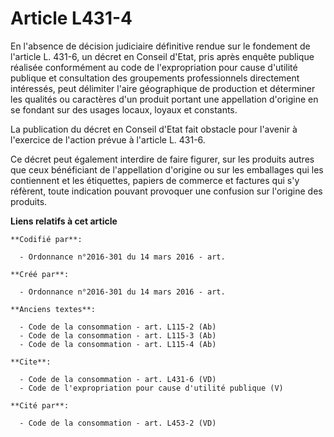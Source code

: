 # Article L431-4

En l'absence de décision judiciaire définitive rendue sur le fondement de l'article L. 431-6, un décret en Conseil d'Etat,
pris après enquête publique réalisée conformément au code de l'expropriation pour cause d'utilité publique et consultation
des groupements professionnels directement intéressés, peut délimiter l'aire géographique de production et déterminer les
qualités ou caractères d'un produit portant une appellation d'origine en se fondant sur des usages locaux, loyaux et
constants. 

La publication du décret en Conseil d'Etat fait obstacle pour l'avenir à l'exercice de l'action prévue à l'article L. 431-6. 

Ce décret peut également interdire de faire figurer, sur les produits autres que ceux bénéficiant de l'appellation d'origine
ou sur les emballages qui les contiennent et les étiquettes, papiers de commerce et factures qui s'y réfèrent, toute
indication pouvant provoquer une confusion sur l'origine des produits.

**Liens relatifs à cet article**

	**Codifié par**:

	  - Ordonnance n°2016-301 du 14 mars 2016 - art.

	**Créé par**:

	  - Ordonnance n°2016-301 du 14 mars 2016 - art.

	**Anciens textes**:

	  - Code de la consommation - art. L115-2 (Ab)
	  - Code de la consommation - art. L115-3 (Ab)
	  - Code de la consommation - art. L115-4 (Ab)

	**Cite**:

	  - Code de la consommation - art. L431-6 (VD)
	  - Code de l'expropriation pour cause d'utilité publique (V)

	**Cité par**:

	  - Code de la consommation - art. L453-2 (VD)
